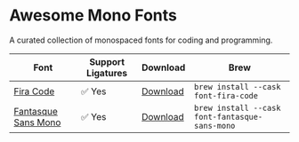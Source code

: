 # Awesome Mono Fonts

A curated collection of monospaced fonts for coding and programming.

| Font                                                             | Support Ligatures | Download                                                              | Brew                                           |
| ---------------------------------------------------------------- | ----------------- | --------------------------------------------------------------------- | ---------------------------------------------- |
| [Fira Code](https://github.com/tonsky/FiraCode)                  | ✅ Yes            | [Download](https://github.com/tonsky/FiraCode/releases/latest)        | `brew install --cask font-fira-code`           |
| [Fantasque Sans Mono](https://github.com/belluzj/fantasque-sans) | ✅ Yes            | [Download](https://github.com/belluzj/fantasque-sans/releases/latest) | `brew install --cask font-fantasque-sans-mono` |

<!-- ## Installing with Homebrew -->
